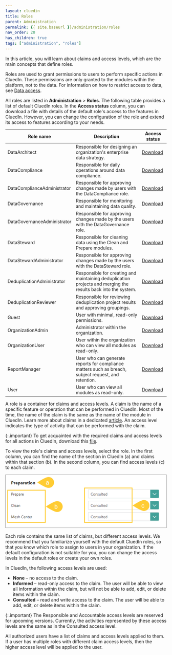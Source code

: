 ```yaml
---
layout: cluedin
title: Roles
parent: Administration
permalink: {{ site.baseurl }}/administration/roles
nav_order: 20
has_children: true
tags: ["administration", "roles"]
---
```


In this article, you will learn about claims and access levels, which are the main concepts that define roles.

Roles are used to grant permissions to users to perform specific actions in CluedIn. These permissions are only granted to the modules within the platform, not to the data. For information on how to restrict access to data, see [Data access](/administration/user-access/data-access).

All roles are listed in **Administration** > **Roles**. The following table provides a list of default CluedIn roles. In the **Access status** column, you can download a file with details of the default role's access to the features in CluedIn. However, you can change the configuration of the role and extend its access to features according to your needs.

| Role name | Description | Access status |
|--|--|--|
| DataArchitect | Responsible for designing an organization's enterprise data strategy. | <a href="/assets/other/claims/DataArchitect.xlsx" download>Download</a> |
| DataCompliance | Responsible for daily operations around data compliance. | <a href="/assets/other/claims/DataCompliance.xlsx" download>Download</a> |
| DataComplianceAdministrator | Responsible for approving changes made by users with the DataCompliance role. | <a href="/assets/other/claims/DataComplianceAdministrator.xlsx" download>Download</a> |
| DataGovernance | Responsible for monitoring and maintaining data quality. | <a href="/assets/other/claims/DataGovernance.xlsx" download>Download</a> |
| DataGovernanceAdministrator | Responsible for approving changes made by the users with the DataGovernance role. | <a href="/assets/other/claims/DataGovernanceAdministrator.xlsx" download>Download</a> |
| DataSteward | Responsible for cleaning data using the Clean and Prepare modules. | <a href="/assets/other/claims/DataSteward.xlsx" download>Download</a> |
| DataStewardAdministrator | Responsible for approving changes made by the users with the DataSteward role. | <a href="/assets/other/claims/DataStewardAdministrator.xlsx" download>Download</a> |
| DeduplicationAdministrator | Responsible for creating and maintaining deduplication projects and merging the results back into the system. | <a href="/assets/other/claims/DeduplicationAdministrator.xlsx" download>Download</a> |
| DeduplicationReviewer | Responsible for reviewing deduplication project results and approving groupings. | <a href="/assets/other/claims/DeduplicationReviewer.xlsx" download>Download</a> |
| Guest | User with minimal, read-only permissions. | <a href="/assets/other/claims/Guest.xlsx" download>Download</a> |
| OrganizationAdmin | Administrator within the organization. | <a href="/assets/other/claims/OrganizationAdmin.xlsx" download>Download</a> |
| OrganizationUser | User within the organization who can view all modules as read-only. | <a href="/assets/other/claims/OrganizationUser.xlsx" download>Download</a> |
| ReportManager | User who can generate reports for compliance matters such as breach, subject request, and retention. | <a href="/assets/other/claims/ReportManager.xlsx" download>Download</a> |
| User | User who can view all modules as read-only. | <a href="/assets/other/claims/User.xlsx" download>Download</a> |

A role is a container for claims and access levels. A claim is the name of a specific feature or operation that can be performed in CluedIn. Most of the time, the name of the claim is the same as the name of the module in CluedIn. Learn more about claims in a dedicated [article](/administration/roles/claims). An access level indicates the type of activity that can be performed with the claim.

{:.important}
To get acquainted with the required claims and access levels for all actions in CluedIn, download this <a href="../../../assets/other/Claims-V1.xlsx" download>file</a>.

To view the role's claims and access levels, select the role. In the first column, you can find the name of the section in CluedIn (a) and claims within that section (b). In the second column, you can find access levels (c) to each claim.

![roles-1.png](../../assets/images/administration/roles/roles-1.png)

Each role contains the same list of claims, but different access levels. We recommend that you familiarize yourself with the default CluedIn roles, so that you know which role to assign to users in your organization. If the default configuration is not suitable for you, you can change the access levels in the default roles or create your own roles.

In CluedIn, the following access levels are used:

- **None** – no access to the claim.
- **Informed** – read-only access to the claim. The user will be able to view all information within the claim, but will not be able to add, edit, or delete items within the claim.
- **Consulted** – read and write access to the claim. The user will be able to add, edit, or delete items within the claim.

{:.important}
The Responsible and Accountable access levels are reserved for upcoming versions. Currently, the activities represented by these access levels are the same as in the Consulted access level.

All authorized users have a list of claims and access levels applied to them. If a user has multiple roles with different claim access levels, then the higher access level will be applied to the user.